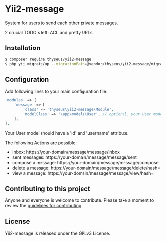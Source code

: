 # Yii2-message

System for users to send each other private messages.

2 crucial TODO´s left: ACL and pretty URLs.

## Installation

```bash
$ composer require thyseus/yii2-message
$ php yii migrate/up --migrationPath=@vendor/thyseus/yii2-message/migrations
```

## Configuration

Add following lines to your main configuration file:

```php
'modules' => [
    'message' => [
        'class' => 'thyseus\yii2-message\Module',
        'modelClass' => '\app\models\User', // optional. your User model
    ],
],
```

Your User model should have a 'id' and 'username' attribute.

The following Actions are possible:

* inbox: https://your-domain/message/message/inbox
* sent messages: https://your-domain/message/message/sent
* compose a message: https://your-domain/message/message/compose
* delete a message: https://your-domain/message/message/delete/hash=<hash>
* view a message: https://your-domain/message/message/view/hash=<hash>

## Contributing to this project

Anyone and everyone is welcome to contribute. Please take a moment to
review the [guidelines for contributing](.github/CONTRIBUTING.md).

## License

Yii2-message is released under the GPLv3 License.
